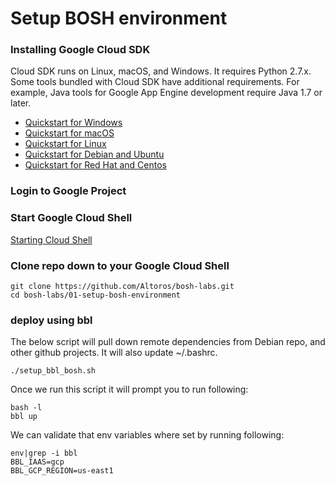 # Setup BOSH environment

### Installing Google Cloud SDK
Cloud SDK runs on Linux, macOS, and Windows. It requires Python 2.7.x. Some tools bundled with Cloud SDK have additional requirements. For example, Java tools for Google App Engine development require Java 1.7 or later.
* [Quickstart for Windows](https://cloud.google.com/sdk/docs/quickstart-windows)
* [Quickstart for macOS](https://cloud.google.com/sdk/docs/quickstart-macos)
* [Quickstart for Linux](https://cloud.google.com/sdk/docs/quickstart-linux)
* [Quickstart for Debian and Ubuntu](https://cloud.google.com/sdk/docs/quickstart-debian-ubuntu)
* [Quickstart for Red Hat and Centos](https://cloud.google.com/sdk/docs/quickstart-redhat-centos)


### Login to Google Project

### Start Google Cloud Shell
[Starting Cloud Shell](https://cloud.google.com/shell/docs/starting-cloud-shell)

### Clone repo down to your Google Cloud Shell
```
git clone https://github.com/Altoros/bosh-labs.git
cd bosh-labs/01-setup-bosh-environment
```

### deploy using bbl
The below script will pull down remote dependencies from Debian repo, and other github projects. It will also update ~/.bashrc.
```
./setup_bbl_bosh.sh
```

Once we run this script it will prompt you to run following:
```
bash -l
bbl up
```


We can validate that env variables where set by running following:
```
env|grep -i bbl
BBL_IAAS=gcp
BBL_GCP_REGION=us-east1
```
